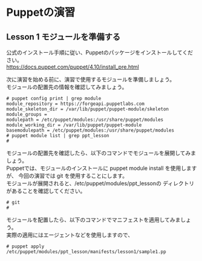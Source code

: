# Puppetの演習
## Lesson 1 モジュールを準備する
公式のインストール手順に従い、Puppetのパッケージをインストールしてください。  
https://docs.puppet.com/puppet/4.10/install_pre.html

次に演習を始める前に、演習で使用するモジュールを準備しましょう。  
モジュールの配置先の情報を確認してみましょう。  
~~~~
# puppet config print | grep module
module_repository = https://forgeapi.puppetlabs.com
module_skeleton_dir = /var/lib/puppet/puppet-module/skeleton
module_groups =
modulepath = /etc/puppet/modules:/usr/share/puppet/modules
module_working_dir = /var/lib/puppet/puppet-module
basemodulepath = /etc/puppet/modules:/usr/share/puppet/modules
# puppet module list | grep ppt_lesson
#
~~~~
モジュールの配置先を確認したら、以下のコマンドでモジュールを展開してみましょう。  
Puppetでは、モジュールのインストールに puppet module install を使用しますが、
今回の演習では git を使用することにします。  
モジュールが展開されると、/etc/puppet/modules/ppt_lessonの
ディレクトリがあることを確認してください。  
~~~~
# git
#
~~~~
モジュールを配置したら、以下のコマンドでマニフェストを適用してみましょう。  
実際の適用にはエージェントなどを使用しますので、  
~~~~
# puppet apply /etc/puppet/modules/ppt_lesson/manifests/lesson1/sample1.pp


~~~~
